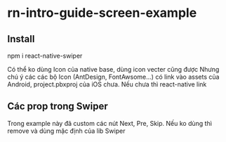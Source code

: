 # rn-intro-guide-screen-example
## Install
npm i react-native-swiper

Có thể ko dùng Icon của native base, dùng icon vecter cũng được
Nhưng chú ý các các bộ Icon (AntDesign, FontAwsome...) có link vào assets của Android, project.pbxproj của iOS chưa. Nếu chưa thì react-native link

## Các prop trong Swiper
Trong example này đã custom các nút Next, Pre, Skip. Nếu ko dùng thì remove và dùng mặc định của lib Swiper